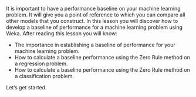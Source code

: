 It is important to have a performance baseline on your machine learning problem. It will give
you a point of reference to which you can compare all other models that you construct. In
this lesson you will discover how to develop a baseline of performance for a machine learning
problem using Weka. After reading this lesson you will know:
- The importance in establishing a baseline of performance for your machine learning
problem.
- How to calculate a baseline performance using the Zero Rule method on a regression
problem.
- How to calculate a baseline performance using the Zero Rule method on a classification
problem.

Let’s get started.
